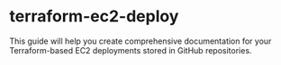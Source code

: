 # terraform-ec2-deploy
This guide will help you create comprehensive documentation for your Terraform-based EC2 deployments stored in GitHub repositories.
